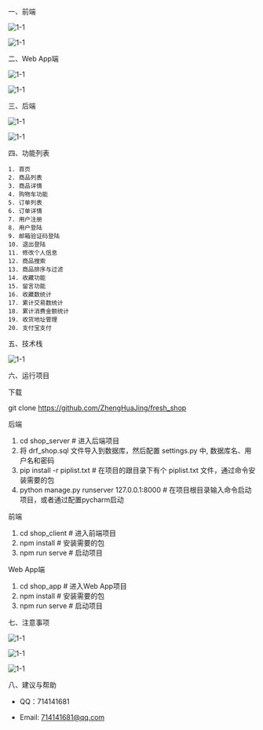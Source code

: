 一、前端

![1-1](https://github.com/ZhengHuaJing/fresh_shop/blob/master/%E9%A1%B9%E7%9B%AE%E5%B1%95%E7%A4%BA%E5%9B%BE%E7%89%87/1-1.png)

![1-1](https://github.com/ZhengHuaJing/fresh_shop/blob/master/%E9%A1%B9%E7%9B%AE%E5%B1%95%E7%A4%BA%E5%9B%BE%E7%89%87/1-2.png)

二、Web App端

![1-1](https://github.com/ZhengHuaJing/fresh_shop/blob/master/%E9%A1%B9%E7%9B%AE%E5%B1%95%E7%A4%BA%E5%9B%BE%E7%89%87/2-1.png)

![1-1](https://github.com/ZhengHuaJing/fresh_shop/blob/master/%E9%A1%B9%E7%9B%AE%E5%B1%95%E7%A4%BA%E5%9B%BE%E7%89%87/2-2.png)

三、后端

![1-1](https://github.com/ZhengHuaJing/fresh_shop/blob/master/%E9%A1%B9%E7%9B%AE%E5%B1%95%E7%A4%BA%E5%9B%BE%E7%89%87/3-1.png)

![1-1](https://github.com/ZhengHuaJing/fresh_shop/blob/master/%E9%A1%B9%E7%9B%AE%E5%B1%95%E7%A4%BA%E5%9B%BE%E7%89%87/3-2.png)

四、功能列表

	1. 首页
	2. 商品列表
	3. 商品详情
	4. 购物车功能
	5. 订单列表
	6. 订单详情
	7. 用户注册
	8. 用户登陆
	9. 邮箱验证码登陆
	10. 退出登陆
	11. 修改个人信息
	12. 商品搜索
	13. 商品排序与过滤
	14. 收藏功能
	15. 留言功能
	16. 收藏数统计
	17. 累计交易数统计
	18. 累计消费金额统计
	19. 收货地址管理
	20. 支付宝支付

五、技术栈

![1-1](https://github.com/ZhengHuaJing/fresh_shop/blob/master/%E9%A1%B9%E7%9B%AE%E5%B1%95%E7%A4%BA%E5%9B%BE%E7%89%87/4-1.png)

六、运行项目

下载

git clone https://github.com/ZhengHuaJing/fresh_shop 



后端

1. cd shop_server       # 进入后端项目
2. 将 drf_shop.sql 文件导入到数据库，然后配置 settings.py 中, 数据库名、用户名和密码
3. pip install -r  piplist.txt     # 在项目的跟目录下有个 piplist.txt 文件，通过命令安装需要的包
4. python manage.py  runserver 127.0.0.1:8000      # 在项目根目录输入命令启动项目，或者通过配置pycharm启动 



前端

1. cd shop_client        # 进入前端项目
2. npm install              # 安装需要的包
3. npm run serve        # 启动项目



Web App端

1. cd shop_app        # 进入Web App项目
2. npm install              # 安装需要的包
3. npm run serve        # 启动项目

七、注意事项

![1-1](https://github.com/ZhengHuaJing/fresh_shop/blob/master/%E9%A1%B9%E7%9B%AE%E5%B1%95%E7%A4%BA%E5%9B%BE%E7%89%87/5-1.png)

![1-1](https://github.com/ZhengHuaJing/fresh_shop/blob/master/%E9%A1%B9%E7%9B%AE%E5%B1%95%E7%A4%BA%E5%9B%BE%E7%89%87/5-2.png)

![1-1](https://github.com/ZhengHuaJing/fresh_shop/blob/master/%E9%A1%B9%E7%9B%AE%E5%B1%95%E7%A4%BA%E5%9B%BE%E7%89%87/5-3.png)



八、建议与帮助

- 
  QQ：714141681

- Email: 714141681@qq.com




















